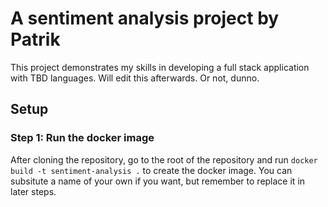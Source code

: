 # A sentiment analysis project by Patrik
This project demonstrates my skills in developing a full stack application with TBD languages. Will edit this afterwards. Or not, dunno.

## Setup 
### Step 1: Run the docker image
After cloning the repository, go to the root of the repository and run  `docker build -t sentiment-analysis .`  to create the docker image. You can subsitute a name of your own if you want, but remember to replace it in later steps.
